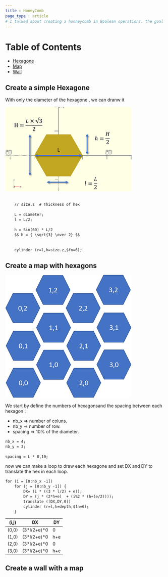 ```yaml
--- 
title : HoneyComb
page_type : article
# I talked about creating a honneycomb in Boolean operations. the goal is to build with 3D printer many objet as box to save material 
---
```



Table of Contents
=================
* [Hexagone](#hex)
* [Map](#map)
* [Wall](#wall)


## Create a simple Hexagone <a name="hex"></a>

With only the diameter of the hexagone , we can dranw it 

![image](images/hex.png) 


``` OPENSCAD
    
    // size.z  # Thickness of hex

    L = diameter;
    l = L/2;
    
    h = Sin(60) * L/2
    $$ h = { \sqrt{3} \over 2} $$
 

    cylinder (r=l,h=size.z,$fn=6);
``` 


## Create a map with hexagons <a name="map"></a>


![image](images/map.png)



We start  by define the numbers of hexagonsand the spacing between each hexagon :
* nb_x => number of coluns.
* nb_y => number of row.
* spacing => 10% of the diameter.

``` OPENSCAD
nb_x = 4;
nb_y = 3;   

spacing = L * 0,10;

```

now we can make a loop to draw each hexagone and set DX and DY to translate the hex in each loop.

``` OPENSCAD
for (i = [0:nb_x -1])
    for (j = [0:nb_y -1]) {
        DX= (i * ((3 * l/2) + e));
        DY = (j * (2*h+e)  + (i%2 * (h+(e/2))));
        translate ([DX,DY,0])
        cylinder (r=l,h=depth,$fn=6);
    }
```

|(i,j)|DX|DY|
|----|----|----|
|(0,0)|(3*l/2+e)*0|0|
|(1,0)|(3*l/2+e)*0|h+e|
|(2,0)|(3*l/2+e)*0|0|
|(3,0)|(3*l/2+e)*0|h+e|




## Create a wall with a map <a name="wall"></a>
